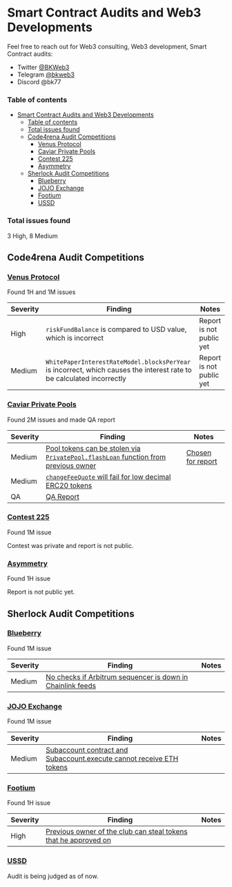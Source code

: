 # Smart Contract Audits and Web3 Developments

Feel free to reach out for Web3 consulting, Web3 development, Smart Contract audits:

- Twitter [@BKWeb3](https://twitter.com/BKWeb3)
- Telegram [@bkweb3](https://t.me/BKWeb3)
- Discord @bk77

### Table of contents
<!-- TOC -->
* [Smart Contract Audits and Web3 Developments](#smart-contract-audits-and-web3-developments)
    * [Table of contents](#table-of-contents)
    * [Total issues found](#total-issues-found)
  * [Code4rena Audit Competitions](#code4rena-audit-competitions)
    * [Venus Protocol](#venus-protocol)
    * [Caviar Private Pools](#caviar-private-pools)
    * [Contest 225](#contest-225)
    * [Asymmetry](#asymmetry)
  * [Sherlock Audit Competitions](#sherlock-audit-competitions)
    * [Blueberry](#blueberry)
    * [JOJO Exchange](#jojo-exchange)
    * [Footium](#footium)
    * [USSD](#ussd)
<!-- TOC -->

### Total issues found

3 High, 8 Medium

## Code4rena Audit Competitions

### [Venus Protocol](https://code4rena.com/contests/2023-05-venus-protocol-isolated-pools#top)

Found 1H and 1M issues

| Severity | Finding                                                                                                               | Notes                    |
|----------|-----------------------------------------------------------------------------------------------------------------------|--------------------------|
| High     | `riskFundBalance` is compared to USD value, which is incorrect                                                        | Report is not public yet |
| Medium   | `WhitePaperInterestRateModel.blocksPerYear` is incorrect, which causes the interest rate to be calculated incorrectly | Report is not public yet |

### [Caviar Private Pools](https://code4rena.com/contests/2023-04-caviar-private-pools#top)

Found 2M issues and made QA report

| Severity | Finding                                                                                                                                                | Notes                                                                                                                                                  |
|----------|--------------------------------------------------------------------------------------------------------------------------------------------------------|--------------------------------------------------------------------------------------------------------------------------------------------------------|
| Medium   | [Pool tokens can be stolen via `PrivatePool.flashLoan` function from previous owner](https://github.com/code-423n4/2023-04-caviar-findings/issues/230) | [Chosen for report](https://code4rena.com/reports/2023-04-caviar#m-15-pool-tokens-can-be-stolen-via-privatepoolflashloan-function-from-previous-owner) |
| Medium   | [`changeFeeQuote` will fail for low decimal ERC20 tokens](https://github.com/code-423n4/2023-04-caviar-findings/issues/858)                            |                                                                                                                                                        |
| QA       | [QA Report](https://github.com/code-423n4/2023-04-caviar-findings/blob/main/data/Brenzee-Q.md)                                                         |                                                                                                                                                        |

### [Contest 225](https://code4rena.com/contests/2023-03-contest-225-contest#top)

Found 1M issue

Contest was private and report is not public.

### [Asymmetry](https://code4rena.com/contests/2023-03-asymmetry-contest#top)

Found 1H issue

Report is not public yet.

## Sherlock Audit Competitions

### [Blueberry](https://audits.sherlock.xyz/contests/69)

Found 1M issue

| Severity | Finding                                                                                                                             | Notes |
|----------|-------------------------------------------------------------------------------------------------------------------------------------|-------|
| Medium   | [No checks if Arbitrum sequencer is down in Chainlink feeds](https://github.com/sherlock-audit/2023-04-blueberry-judging/issues/75) |       |

### [JOJO Exchange](https://audits.sherlock.xyz/contests/70)

Found 1M issue

| Severity | Finding                                                                                                                                   | Notes |
|----------|-------------------------------------------------------------------------------------------------------------------------------------------|-------|
| Medium   | [Subaccount contract and Subaccount.execute cannot receive ETH tokens](https://github.com/sherlock-audit/2023-04-jojo-judging/issues/160) |       |

### [Footium](https://audits.sherlock.xyz/contests/71)

Found 1H issue

| Severity | Finding                                                                                                                                 | Notes |
|----------|-----------------------------------------------------------------------------------------------------------------------------------------|-------|
| High     | [Previous owner of the club can steal tokens that he approved on](https://github.com/sherlock-audit/2023-04-footium-judging/issues/147) |       |

### [USSD](https://audits.sherlock.xyz/contests/82)

Audit is being judged as of now.
